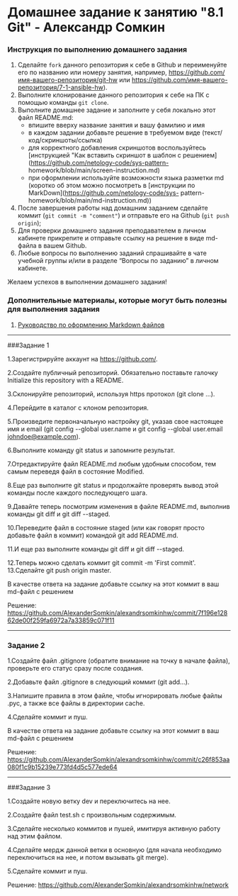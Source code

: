 # Домашнее задание к занятию "8.1 Git" - Александр Сомкин


### Инструкция по выполнению домашнего задания

   1. Сделайте `fork` данного репозитория к себе в Github и переименуйте его по названию или номеру занятия, например, https://github.com/имя-вашего-репозитория/git-hw       или  https://github.com/имя-вашего-репозитория/7-1-ansible-hw).
   2. Выполните клонирование данного репозитория к себе на ПК с помощью команды `git clone`.
   3. Выполните домашнее задание и заполните у себя локально этот файл README.md:
      - впишите вверху название занятия и вашу фамилию и имя
      - в каждом задании добавьте решение в требуемом виде (текст/код/скриншоты/ссылка)
      - для корректного добавления скриншотов воспользуйтесь [инструкцией "Как вставить скриншот в шаблон с решением](https://github.com/netology-code/sys-pattern-             homework/blob/main/screen-instruction.md)
      - при оформлении используйте возможности языка разметки md (коротко об этом можно посмотреть в [инструкции  по MarkDown](https://github.com/netology-code/sys-           pattern-homework/blob/main/md-instruction.md))
   4. После завершения работы над домашним заданием сделайте коммит (`git commit -m "comment"`) и отправьте его на Github (`git push origin`);
   5. Для проверки домашнего задания преподавателем в личном кабинете прикрепите и отправьте ссылку на решение в виде md-файла в вашем Github.
   6. Любые вопросы по выполнению заданий спрашивайте в чате учебной группы и/или в разделе “Вопросы по заданию” в личном кабинете.
   
Желаем успехов в выполнении домашнего задания!
   
### Дополнительные материалы, которые могут быть полезны для выполнения задания

1. [Руководство по оформлению Markdown файлов](https://gist.github.com/Jekins/2bf2d0638163f1294637#Code)

---

###Задание 1

 1.Зарегистрируйте аккаунт на https://github.com/.
 
 2.Создайте публичный репозиторий. Обязательно поставьте галочку Initialize this repository with a README.
 
 3.Склонируйте репозиторий, используя https протокол (git clone ...).
 
 4.Перейдите в каталог с клоном репозитория.
 
 5.Произведите первоначальную настройку git, указав свое настоящее имя и email (git config --global user.name и git config --global user.email johndoe@example.com).
 
 6.Выполните команду git status и запомните результат.
 
 7.Отредактируйте файл README.md любым удобным способом, тем самым переведя файл в состояние Modified.
 
 8.Еще раз выполните git status и продолжайте проверять вывод этой команды после каждого последующего шага.
 
 9.Давайте теперь посмотрим изменения в файле README.md, выполнив команды git diff и git diff --staged.
 
 10.Переведите файл в состояние staged (или как говорят просто добавьте файл в коммит) командой git add README.md.
 
 11.И еще раз выполните команды git diff и git diff --staged.
 
 12.Теперь можно сделать коммит git commit -m 'First commit'.
 13.Сделайте git push origin master.

 В качестве ответа на задание добавьте ссылку на этот коммит в ваш md-файл с решением
 
 Решение: https://github.com/AlexanderSomkin/alexandrsomkinhw/commit/7f196e12862de00f259fa6972a7a33859c071f11
 

---

### Задание 2

1.Создайте файл .gitignore (обратите внимание на точку в начале файла), проверьте его статус сразу после создания.

2.Добавьте файл .gitignore в следующий коммит (git add...).

3.Напишите правила в этом файле, чтобы игнорировать любые файлы .pyc, а также все файлы в директории cache.

4.Сделайте коммит и пуш.

 В качестве ответа на задание добавьте ссылку на этот коммит в ваш md-файл с решением
 
 Решение: https://github.com/AlexanderSomkin/alexandrsomkinhw/commit/c26f853aa080f1c9b15239e773fd4d5c577ede64


---

 ###Задание 3

1.Создайте новую ветку dev и переключитесь на нее.

2.Создайте файл test.sh с произвольным содержимым.

3.Сделайте несколько коммитов и пушей, имитируя активную работу над этим файлом.

4.Сделайте мердж данной ветки в основную (для начала необходимо переключиться на нее, и потом вызывать git merge).

5.Сделайте коммит и пуш.

Решение: https://github.com/AlexanderSomkin/alexandrsomkinhw/network


